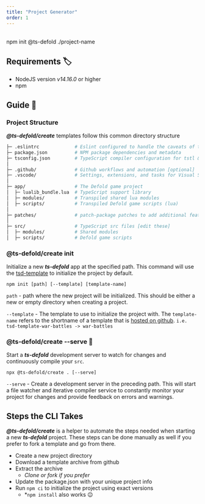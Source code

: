 ```yaml
---
title: "Project Generator"
order: 1
---
```

<br/>
<HeroImage src="/assets/ts-defold-create.png" width="602" height="433" />

<Tip>
npm init @ts-defold ./project-name
</Tip>

## Requirements :label:

- NodeJS version _v14.16.0_ or higher
- npm

## Guide :book: 


### Project Structure

***@ts-defold/create*** templates follow this common directory structure

```bash
├─ .eslintrc             # Eslint configured to handle the caveats of tstl & ts-defold
├─ package.json          # NPM package dependencies and metadata
├─ tsconfig.json         # TypeScript compiler configuration for tstl & ts-defold
│
├─ .github/              # Github workflows and automation [optional]
├─ .vscode/              # Settings, extensions, and tasks for Visual Studio Code
│
├─ app/                  # The Defold game project
│  ├─ lualib_bundle.lua  # TypeScript support library
│  ├─ modules/           # Transpiled shared lua modules
│  ├─ scripts/           # Transpiled Defold game scripts (lua)
│
├─ patches/              # patch-package patches to add additional features to tstl
│
├─ src/                  # TypeScript src files [edit these]
│  ├─ modules/           # Shared modules
│  ├─ scripts/           # Defold game scripts
```

### @ts-defold/create init

Initialize a new ***ts-defold*** app at the specified path. This command will use the [tsd-template](https://github.com/ts-defold/tsd-template) to initialize the project by default.

```
npm init [path] [--template] [template-name]
```

`path` - path where the new project will be initialized. This should be either a new or empty directory when creating a project.

`--template` - The template to use to initialize the project with. The `template-name` refers to the shortname of a template that is [hosted on github](https://github.com/topics/ts-defold-template). `i.e. tsd-template-war-battles -> war-battles`

### @ts-defold/create --serve :construction_worker: 

Start a ***ts-defold*** development server to watch for changes and continuously 
compile your `src`.

```
npx @ts-defold/create . [--serve] 
```
`--serve` - Create a development server in the preceding path. This will start a file watcher and iterative compiler service to constantly monitor your project for changes and provide feedback on errors and warnings.

## Steps the CLI Takes

***@ts-defold/create*** is a helper to automate the steps needed when starting a 
new ***ts-defold*** project. These steps can be done manually as well if you prefer 
to fork a template and go from there.

- Create a new project directory 
- Download a template archive from github
- Extract the archive
  - *Clone or fork if you prefer*
- Update the package.json with your unique project info
- Run `npm ci` to initialize the project using exact versions
  - *`npm install` also works :wink:

